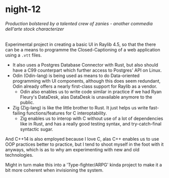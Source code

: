 # night-12
###### *Production bolstered by a talented crew of zanies - another commedia dell'arte stock characterizer*

Experimental project in creating a basic UI in Raylib 4.5, 
  so that the there can be a means to programme the Closed-Captioning of a web application using a `.vtt` files.
  
* It also uses a Postgres Database Connector with Rust, but also should have a C99 counterpart which further access to Postgres' API on Linux.
* Odin (Odin-lang) is being used as means to do Data-oriented programming with UI components, 
  although this does seem redundant, Odin already offers a nearly first-class support for Raylib as a vendor.
  * Odin also enables us to write code similar in practice if we had Ryan Fleury's DataDesk, alas DataDesk is unavailable anymore to the public.
* Zig (Zig-lang) is like the little brother to Rust. It just helps us write fast-failing functions/features for C interoptability.
  * Zig enables us to interop with C without use of a lot of dependencies like in Rust, 
    and has a really good testing syntax, and try-catch-final syntactic sugar.
    
 And C++14 is also employed because I love C, alas C++ enables us to use OOP practices better to practice, 
  but I tend to shoot myself in the foot with it anyways, which is as to why am experimenting with new and old technologies.
    
Might in turn make this into a 'Type-fighter/ARPG' kinda project to make it a bit more coherent when invisioning the system.
